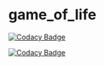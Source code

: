 # game_of_life

[![Codacy Badge](https://api.codacy.com/project/badge/Grade/26e69c12f35d4fad8463d6677865f60b)](https://app.codacy.com/gh/AntoineRbd/game_of_life?utm_source=github.com&utm_medium=referral&utm_content=AntoineRbd/game_of_life&utm_campaign=Badge_Grade_Settings)

[![Codacy Badge](https://app.codacy.com/project/badge/Coverage/757b202a75664cd29a629b014142767f)](https://www.codacy.com/gh/AntoineRbd/game_of_life/dashboard?utm_source=github.com&utm_medium=referral&utm_content=AntoineRbd/game_of_life&utm_campaign=Badge_Coverage)